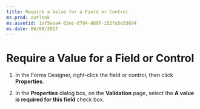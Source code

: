 ```yaml
---
title: Require a Value for a Field or Control
ms.prod: outlook
ms.assetid: 1af5eea4-62ec-6784-889f-1527a5e53694
ms.date: 06/08/2017
---
```



# Require a Value for a Field or Control

1. In the Forms Designer, right-click the field or control, then click **Properties**. 
    
2. In the **Properties** dialog box, on the **Validation** page, select the **A value is required for this field** check box.
    

